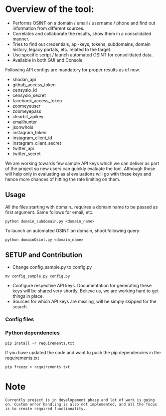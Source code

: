 # Overview of the tool:
* Performs OSINT on a domain / email / username / phone and find out information from different sources.
* Correlates and collaborate the results, show them in a consolidated manner. 
* Tries to find out credentials, api-keys, tokens, subdomains, domain history, legacy portals, etc. related to the target. 
* Use specific script / launch automated OSINT for consolidated data.
* Available in both GUI and Console.
 
Following API configs are mandatory for proper results as of now. 
* shodan_api
* github_access_token
* censysio_id
* censysio_secret
* facebook_access_token
* zoomeyeuser
* zoomeyepass
* clearbit_apikey
* emailhunter
* jsonwhois
* instagram_token
* instagram_client_id
* instagram_client_secret
* twitter_api
* twitter_secret

We are working towards few sample API keys which we can deliver as part of the project so new users can quickly evaluate the tool. Although those will help only in evaluating as al evaluations will go with these keys and hence more chances of hitting the rate limiting on them.  

## Usage
All the files starting with domain_ requires a domain name to be passed as first argument. Same follows for email, etc. 

```
python domain_subdomain.py <domain_name>
```

To launch an automated OSINT on domain, shoot following query:

```
python domainOsint.py <domain_name>
```

## SETUP and Contribution
* Change config_sample.py to config.py
```
mv config_sample.py config.py
```
* Configure respective API keys. Documentation for generating these keys will be shared very shortly. Believe us, we are working hard to get things in place. 
* Sources for which API keys are missing, will be simply skipped for the search. 

### Config files


### Python dependencies

```
pip install -r requirements.txt
```

If you have updated the code and want to push the pip dependencies in the requirements.txt 

```
pip freeze > requirements.txt
```


# Note
```
Currently project is in developement phase and lot of work is going on. Custom error handling is also not implemented, and all the focus is to create required functionality. 
```
